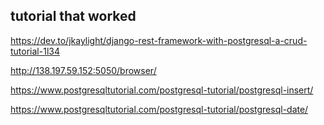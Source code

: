 
## tutorial that worked

https://dev.to/jkaylight/django-rest-framework-with-postgresql-a-crud-tutorial-1l34

http://138.197.59.152:5050/browser/

https://www.postgresqltutorial.com/postgresql-tutorial/postgresql-insert/

https://www.postgresqltutorial.com/postgresql-tutorial/postgresql-date/